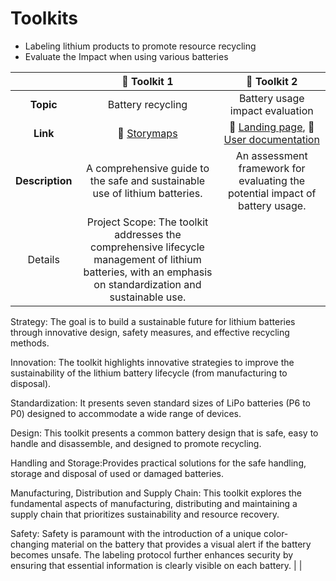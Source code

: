 # Toolkits
* Labeling lithium products to promote resource recycling
* Evaluate the Impact when using various batteries  

| | :hammer: Toolkit 1 | :hammer: Toolkit 2 |
| :-: | :-: | :-: |
| **Topic** | Battery recycling | Battery usage impact evaluation |
| **Link** | :link: [Storymaps](https://storymaps.arcgis.com/stories/2006a91575e24392820666473f43ac2a) | :link: [Landing page](https://responsible-camellia-1vcc12.mysxl.cn/), :closed_book:[User documentation](www.google.com) |
| **Description** | A comprehensive guide to the safe and sustainable use of lithium batteries.  | An assessment framework for evaluating the potential impact of battery usage. |
| Details | Project Scope: The toolkit addresses the comprehensive lifecycle management of lithium batteries, with an emphasis on standardization and sustainable use. 

Strategy: The goal is to build a sustainable future for lithium batteries through innovative design, safety measures, and effective recycling methods. 

Innovation: The toolkit highlights innovative strategies to improve the sustainability of the lithium battery lifecycle (from manufacturing to disposal). 

Standardization: It presents seven standard sizes of LiPo batteries (P6 to P0) designed to accommodate a wide range of devices. 

Design: This toolkit presents a common battery design that is safe, easy to handle and disassemble, and designed to promote recycling. 

Handling and Storage:Provides practical solutions for the safe handling, storage and disposal of used or damaged batteries. 

Manufacturing, Distribution and Supply Chain: This toolkit explores the fundamental aspects of manufacturing, distributing and maintaining a supply chain that prioritizes sustainability and resource recovery. 

Safety: Safety is paramount with the introduction of a unique color-changing material on the battery that provides a visual alert if the battery becomes unsafe. The labeling protocol further enhances security by ensuring that essential information is clearly visible on each battery.  |  |
